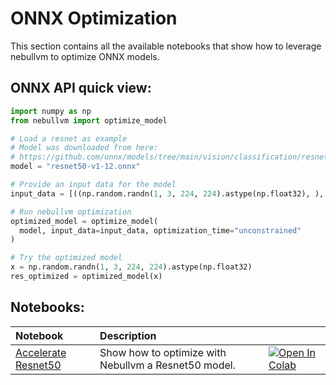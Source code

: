 # **ONNX Optimization**

This section contains all the available notebooks that show how to leverage nebullvm to optimize ONNX models.

## ONNX API quick view:

```python
import numpy as np
from nebullvm import optimize_model

# Load a resnet as example
# Model was downloaded from here: 
# https://github.com/onnx/models/tree/main/vision/classification/resnet
model = "resnet50-v1-12.onnx"

# Provide an input data for the model    
input_data = [((np.random.randn(1, 3, 224, 224).astype(np.float32), ), np.array([0]))]

# Run nebullvm optimization
optimized_model = optimize_model(
  model, input_data=input_data, optimization_time="unconstrained"
)

# Try the optimized model
x = np.random.randn(1, 3, 224, 224).astype(np.float32)
res_optimized = optimized_model(x)
```

## Notebooks:
| Notebook                                                                               | Description                                                                                                |                                                                                                                                                                                                                                                                                                             |
|:---------------------------------------------------------------------------------------|:-----------------------------------------------------------------------------------------------------------|:------------------------------------------------------------------------------------------------------------------------------------------------------------------------------------------------------------------------------------------------------------------------------------------------------------|
| [Accelerate Resnet50](https://github.com/nebuly-ai/nebullvm/blob/main/notebooks/onnx/Accelerate_ONNX_ResNet50_with_nebullvm.ipynb) | Show how to optimize with Nebullvm a Resnet50 model.                                                       | [![Open In Colab](https://colab.research.google.com/assets/colab-badge.svg)](https://colab.research.google.com/drive/1-62bwFaxXAHBi5GOSijyle9vB0WNtVXs?usp=sharing) |

